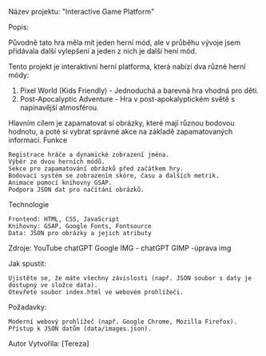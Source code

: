 Název projektu: "Interactive Game Platform"

Popis:

Původně tato hra měla mít jeden herní mód, ale v průběhu vývoje jsem přidávala další vylepšení a jeden z nich je další hení mód.  

Tento projekt je interaktivní herní platforma, která nabízí dva různé herní módy:

1. Pixel World (Kids Friendly) - Jednoduchá a barevná hra vhodná pro děti.
2. Post-Apocalyptic Adventure - Hra v post-apokalyptickém světě s napínavější atmosférou.

Hlavním cílem je zapamatovat si obrázky, které mají různou bodovou hodnotu, a poté si vybrat správné akce na základě zapamatovaných informací.
Funkce

    Registrace hráče a dynamické zobrazení jména.
    Výběr ze dvou herních módů.
    Sekce pro zapamatování obrázků před začátkem hry.
    Bodovací systém se zobrazením skóre, času a dalších metrik.
    Animace pomocí knihovny GSAP.
    Podpora JSON dat pro načítání obrázků.

Technologie

    Frontend: HTML, CSS, JavaScript
    Knihovny: GSAP, Google Fonts, Fontsource
    Data: JSON pro obrázky a jejich atributy

Zdroje: 
    YouTube
    chatGPT
    Google
    IMG - chatGPT
    GIMP -úprava img

Jak spustit:

    Ujistěte se, že máte všechny závislosti (např. JSON soubor s daty je dostupný ve složce data).
    Otevřete soubor index.html ve webovém prohlížeči.

Požadavky:

    Moderní webový prohlížeč (např. Google Chrome, Mozilla Firefox).
    Přístup k JSON datům (data/images.json).


Autor
Vytvořila: [Tereza]
